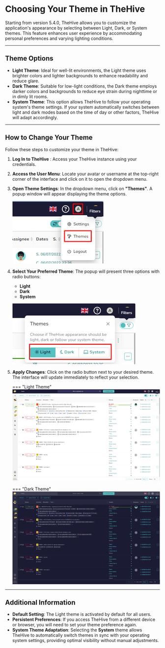 
# Choosing Your Theme in TheHive

Starting from version 5.4.0, TheHive allows you to customize the application's appearance by selecting between Light, Dark, or System themes. This feature enhances user experience by accommodating personal preferences and varying lighting conditions.

---

## Theme Options

- **Light Theme**: Ideal for well-lit environments, the Light theme uses brighter colors and lighter backgrounds to enhance readability and reduce glare.
- **Dark Theme**: Suitable for low-light conditions, the Dark theme employs darker colors and backgrounds to reduce eye strain during nighttime or in dimly lit rooms.
- **System Theme**: This option allows TheHive to follow your operating system's theme settings. If your system automatically switches between light and dark modes based on the time of day or other factors, TheHive will adapt accordingly.

---

## How to Change Your Theme

Follow these steps to customize your theme in TheHive:

1. **Log In to TheHive** : Access your TheHive instance using your credentials.

2. **Access the User Menu**: Locate your avatar or username at the top-right corner of the interface and click on it to open the dropdown menu.

3. **Open Theme Settings**: In the dropdown menu, click on **"Themes"**. A popup window will appear displaying the theme options.

    ![](../../images/user-guides/analyst-corner/operation1.png)

4. **Select Your Preferred Theme**: The popup will present three options with radio buttons:
     
     - **Light**
     - **Dark**
     - **System**

    ![](../../images/user-guides/analyst-corner/operation2.png)

5. **Apply Changes**: Click on the radio button next to your desired theme. The interface will update immediately to reflect your selection.

    === "Light Theme" 
        ![Light Theme](../../images/user-guides/analyst-corner/lightmode.png)

    === "Dark Theme"
        ![Dark Theme](../../images/user-guides/analyst-corner/darkmode.png)

---

## Additional Information

- **Default Setting**: The Light theme is activated by default for all users.
- **Persistent Preferences**: If you access TheHive from a different device or browser, you will need to set your theme preference again.
- **System Theme Adaptation**: Selecting the **System** theme allows TheHive to automatically switch themes in sync with your operating system settings, providing optimal visibility without manual adjustments.

&nbsp;
